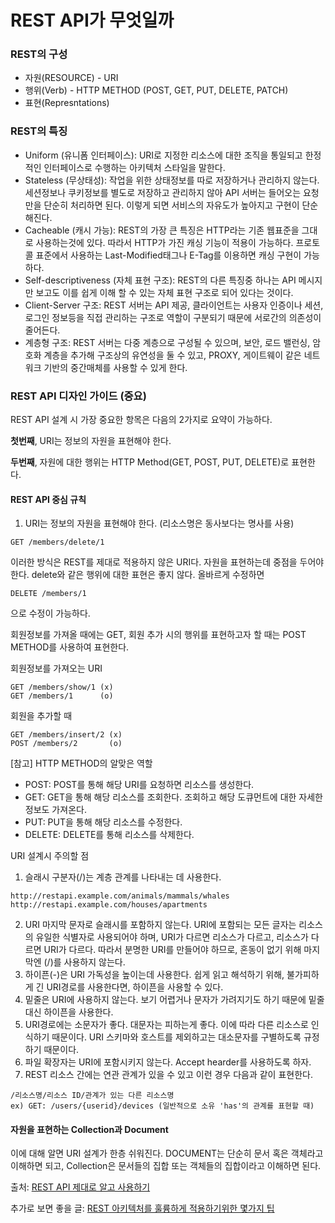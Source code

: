 # REST API가 무엇일까



### REST의 구성

- 자원(RESOURCE) - URI
- 행위(Verb) - HTTP METHOD (POST, GET, PUT, DELETE, PATCH)
- 표현(Represntations)



### REST의 특징

- Uniform (유니폼 인터페이스): URI로 지정한 리소스에 대한 조직을 통일되고 한정적인 인터페이스로 수행하는 아키텍처 스타일을 말한다.
- Stateless (무상태성): 작업을 위한 상태정보를 따로 저장하거나 관리하지 않는다. 세션정보나 쿠키정보를 별도로 저장하고 관리하지 않아 API 서버는 들어오는 요청만을 단순히 처리하면 된다. 이렇게 되면 서비스의 자유도가 높아지고 구현이 단순해진다.
- Cacheable (캐시 가능): REST의 가장 큰 특징은 HTTP라는 기존 웹표준을 그대로 사용하는것에 있다. 따라서 HTTP가 가진 캐싱 기능이 적용이 가능하다. 프로토콜 표준에서 사용하는 Last-Modified태그나 E-Tag를 이용하면 캐싱 구현이 가능하다.
- Self-descriptiveness (자체 표현 구조): REST의 다른 특징중 하나는 API 메시지만 보고도 이를 쉽게 이해 할 수 있는 자체 표현 구조로 되어 있다는 것이다.
- Client-Server 구조: REST 서버는 API 제공, 클라이언트는 사용자 인증이나 세션, 로그인 정보등을 직접 관리하는 구조로 역할이 구분되기 때문에 서로간의 의존성이 줄어든다.
- 계층형 구조: REST 서버는 다중 계층으로 구성될 수 있으며, 보안, 로드 밸런싱, 암호화 계층을 추가해 구조상의 유연성을 둘 수 있고, PROXY, 게이트웨이 같은 네트워크 기반의 중간매체를 사용할 수 있게 한다.



### REST API 디자인 가이드 (중요)

REST API 설계 시 가장 중요한 항목은 다음의 2가지로 요약이 가능하다.

**첫번째**, URI는 정보의 자원을 표현해야 한다.

**두번째**, 자원에 대한 행위는 HTTP Method(GET, POST, PUT, DELETE)로 표현한다.



#### REST API 중심 규칙

1) URI는 정보의 자원을 표현해야 한다. (리소스명은 동사보다는 명사를 사용)

```
GET /members/delete/1
```

이러한 방식은 REST를 제대로 적용하지 않은 URI다. 자원을 표현하는데 중점을 두어야 한다. delete와 같은 행위에 대한 표현은 좋지 않다. 올바르게 수정하면

```
DELETE /members/1
```

으로 수정이 가능하다.

회원정보를 가져올 때에는 GET, 회원 추가 시의 행위를 표현하고자 할 때는 POST METHOD를 사용하여 표현한다.

회원정보를 가져오는 URI

```
GET /members/show/1 (x)
GET /members/1 		(o)
```

회원을 추가할 때

```
GET /members/insert/2 (x)
POST /members/2		  (o)
```



[참고] HTTP METHOD의 알맞은 역할

- POST: POST를 통해 해당 URI를 요청하면 리소스를 생성한다.
- GET: GET을 통해 해당 리소스를 조회한다. 조회하고 해당 도큐먼트에 대한 자세한 정보도 가져온다.
- PUT: PUT을 통해 해당 리소스를 수정한다.
- DELETE: DELETE를 통해 리소스를 삭제한다.



URI 설계시 주의할 점

1. 슬래시 구분자(/)는 계층 관계를 나타내는 데 사용한다.

```
http://restapi.example.com/animals/mammals/whales
http://restapi.example.com/houses/apartments
```

2. URI 마지막 문자로 슬래시를 포함하지 않는다. URI에 포함되는 모든 글자는 리소스의 유일한 식별자로 사용되어야 하며, URI가 다르면 리소스가 다르고, 리소스가 다르면 URI가 다르다. 따라서 분명한 URI를 만들어야 하므로, 혼동이 없기 위해 마지막엔 (/)를 사용하지 않는다.
3. 하이픈(-)은 URI 가독성을 높이는데 사용한다. 쉽게 읽고 해석하기 위해, 불가피하게 긴 URI경로를 사용한다면, 하이픈을 사용할 수 있다.
4. 밑줄은 URI에 사용하지 않는다. 보기 어렵거나 문자가 가려지기도 하기 때문에 밑줄대신 하이픈을 사용한다.
5. URI경로에는 소문자가 좋다. 대문자는 피하는게 좋다. 이에 따라 다른 리소스로 인식하기 때문이다. URI 스키마와 호스트를 제외하고는 대소문자를 구별하도록 규정하기 때문이다.
6. 파일 확장자는 URI에 포함시키지 않는다. Accept hearder를 사용하도록 하자.
7. REST 리소스 간에는 연관 관계가 있을 수 있고 이런 경우 다음과 같이 표현한다.

```
/리소스명/리소스 ID/관계가 있는 다른 리소스명
ex) GET: /users/{userid}/devices (일반적으로 소유 'has'의 관계를 표현할 때)
```



#### 자원을 표현하는 Collection과 Document

이에 대해 알면 URI 설계가 한층 쉬워진다. DOCUMENT는 단순히 문서 혹은 객체라고 이해하면 되고, Collection은 문서들의 집합 또는 객체들의 집합이라고 이해하면 된다.



출처: [REST API 제대로 알고 사용하기](https://meetup.toast.com/posts/92)

추가로 보면 좋을 글: [REST 아키텍처를 훌륭하게 적용하기위한 몇가지 팁](https://spoqa.github.io/2012/02/27/rest-introduction.html)
